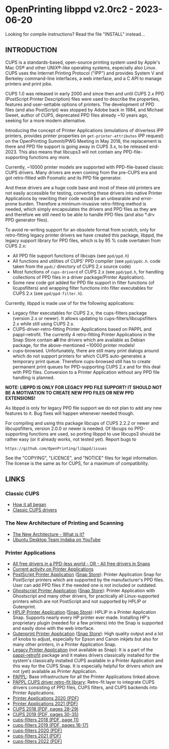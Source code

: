 # OpenPrinting libppd v2.0rc2 - 2023-06-20

Looking for compile instructions? Read the file "INSTALL"
instead...


## INTRODUCTION

CUPS is a standards-based, open-source printing system used by Apple's
Mac OS® and other UNIX®-like operating systems, especially also
Linux. CUPS uses the Internet Printing Protocol ("IPP") and provides
System V and Berkeley command-line interfaces, a web interface, and a
C API to manage printers and print jobs.

CUPS 1.0 was released in early 2000 and since then and until CUPS 2.x
PPD (PostScript Printer Description) files were used to describe the
properties, features and user-settable options of printers. The
development of PPD files (and also PostScript) was stopped by Adobe
back in 1984, and Michael Sweet, author of CUPS, deprecated PPD files
already ~10 years ago, seeking for a more modern alternative.

Introducing the concept of Printer Applications (emulations of
driverless IPP printers, provides printer properties on
`get-printer-attributes` IPP request) on the OpenPrinting Summit/PWG
Meeting in May 2018, the replacement is there and PPD file support is
going away in CUPS 3.x, to be released end-2023. This also means that
libcups3 will not contain any PPD-file-supporting functions any more.

Currently, ~10000 printer models are supported with PPD-file-based
classic CUPS drivers. Many drivers are even coming from the pre-CUPS
era and got retro-fitted with Foomatic and its PPD file generator.

And these drivers are a huge code base and most of these old printers
are not easily accessible for testing, converting these drivers into
native Printer Applications by rewriting their code would be an
unbearable and error-prone burden. Therefore a minimum-invasive
retro-fitting method is needed, which simply encapsulates the drivers
and PPD files as they are and therefore we still need to be able to
handle PPD files (and also *.drv PPD generator files).

To avoid re-writing support for an obsolete format from scratch, only
for retro-fitting legacy printer drivers we have created this package,
libppd, the legacy support library for PPD files, which is by 95 %
code overtaken from CUPS 2.x:

- All PPD file support functions of libcups (see `ppd/ppd.h`)
- All functions and utilities of CUPS' PPD compiler (see `ppd/ppdc.h`.
  code taken from the `ppdc/` directory of CUPS 2.x source code)
- Most functions of `cups-driverd` of CUPS 2.x (see `ppd/ppd.h`, for
  handling collections of PPD files in a driver package/Printer
  Application).
- Some new code got added for PPD file support in filter functions
  (of licupsfilters) and wrapping filter functions into filter
  executables for CUPS 2.x (see `ppd/ppd-filter.h`).

Currently, libppd is made use of for the following applications:

- Legacy filter executables for CUPS 2.x, the cups-filters package
  (version 2.x or newer). It allows updating to
  cups-filters/libcupsfilters 2.x while still using CUPS 2.x.
- CUPS-driver-retro-fitting Printer Applications based on PAPPL and
  pappl-retrofit. The currently 4 retro-fitting Printer Applications
  in the Snap Store contain **all** the drivers which are available as
  Debian package, for the above-mentioned ~10000 printer models!
- cups-browsed. Unfortunately, there are still many print dialogs
  around which do not support printers for which CUPS auto-generates a
  temporary print queue. Therefore cups-browsed still has to create
  permanent print queues for PPD-supporting CUPS 2.x and for this deal
  with PPD files. Conversion to a Printer Application without any PPD
  file handling is planned.

**NOTE: LIBPPD IS ONLY FOR LEGACY PPD FILE SUPPORT! IT SHOULD NOT BE A
MOTIVATION TO CREATE NEW PPD FILES OR NEW PPD EXTENSIONS!**

As libppd is only for legacy PPD file support we do not plan to add
any new features to it. Bug fixes will happen whenever needed though.

For compiling and using this package libcups of CUPS 2.2.2 or newer
and libcupsfilters, version 2.0.0 or newer is needed. Of libcups no
PPD-supporting functions are used, so porting libppd to use libcups3
should be rather easy (or it already works, not tested yet).
Report bugs to

    https://github.com/OpenPrinting/libppd/issues

See the "COPYING", "LICENCE", and "NOTICE" files for legal
information. The license is the same as for CUPS, for a maximum of
compatibility.

## LINKS

### Classic CUPS

* [How it all began](https://openprinting.github.io/history/)
* [Classic CUPS drivers](https://openprinting.github.io/achievements/#all-free-drivers-to-be-used-with-cups)

### The New Architecture of Printing and Scanning

* [The New Architecture - What is it?](https://openprinting.github.io/current/#the-new-architecture-for-printing-and-scanning)
* [Ubuntu Desktop Team Indaba on YouTube](https://www.youtube.com/watch?v=P22DOu_ahBo)

### Printer Applications

* [All free drivers in a PPD-less world - OR - All free drivers in Snaps](https://openprinting.github.io/achievements/#all-free-drivers-in-a-ppd-less-world---or---all-free-drivers-in-snaps)
* [Current activity on Printer Applications](https://openprinting.github.io/current/#printer-applications)
* [PostScript Printer Application](https://github.com/OpenPrinting/ps-printer-app) ([Snap Store](https://snapcraft.io/ps-printer-app)): Printer Application Snap for PostScript printers which are supported by the manufacturer's PPD files. User can add PPD files if the needed one is not included or outdated.
* [Ghostscript Printer Application](https://github.com/OpenPrinting/ghostscript-printer-app) ([Snap Store](https://snapcraft.io/ghostscript-printer-app)): Printer Application with Ghostscript and many other drivers, for practically all Linux-supported printers which are not PostScript and not supported by HPLIP or Gutenprint.
* [HPLIP Printer Application](https://github.com/OpenPrinting/hplip-printer-app) ([Snap Store](https://snapcraft.io/hplip-printer-app)): HPLIP in a Printer Application Snap. Supports nearly every HP printer ever made. Installing HP's proprietary plugin (needed for a few printers) into the Snap is supported and easily done with the web interface.
* [Gutenprint Printer Application](https://github.com/OpenPrinting/gutenprint-printer-app) ([Snap Store](https://snapcraft.io/gutenprint-printer-app)): High quality output and a lot of knobs to adjust, especially for Epson and Canon inkjets but also for many other printers, in a Printer Application Snap.
* [Legacy Printer Application](https://github.com/OpenPrinting/pappl-retrofit#legacy-printer-application) (not available as Snap): It is a part of the [pappl-retrofit](https://github.com/OpenPrinting/pappl-retrofit) package and it makes drivers classically installed for the system's classically installed CUPS available in a Printer Application and this way for the CUPS Snap. It is especially helpful for drivers which are not (yet) available as Printer Application.
* [PAPPL](https://github.com/michaelrsweet/pappl/): Base infrastructure for all the Printer Applications linked above.
* [PAPPL CUPS driver retro-fit library](https://github.com/OpenPrinting/pappl-retrofit): Retro-fit layer to integrate CUPS drivers consisting of PPD files, CUPS filters, and CUPS backends into Printer Applications.
* [Printer Applications 2020 (PDF)](https://ftp.pwg.org/pub/pwg/liaison/openprinting/presentations/printer-applications-may-2020.pdf)
* [Printer Applications 2021 (PDF)](https://ftp.pwg.org/pub/pwg/liaison/openprinting/presentations/printer-applications-may-2021.pdf)
* [CUPS 2018 (PDF, pages 28-29)](https://ftp.pwg.org/pub/pwg/liaison/openprinting/presentations/cups-plenary-may-18.pdf)
* [CUPS 2019 (PDF, pages 30-35)](https://ftp.pwg.org/pub/pwg/liaison/openprinting/presentations/cups-plenary-april-19.pdf)
* [cups-filters 2018 (PDF, page 11)](https://ftp.pwg.org/pub/pwg/liaison/openprinting/presentations/cups-filters-ippusbxd-2018.pdf)
* [cups-filters 2019 (PDF, pages 16-17)](https://ftp.pwg.org/pub/pwg/liaison/openprinting/presentations/cups-filters-ippusbxd-2019.pdf)
* [cups-filters 2020 (PDF)](https://ftp.pwg.org/pub/pwg/liaison/openprinting/presentations/cups-filters-ippusbxd-2020.pdf)
* [cups-filters 2021 (PDF)](https://ftp.pwg.org/pub/pwg/liaison/openprinting/presentations/cups-filters-cups-snap-ipp-usb-and-more-2021.pdf)
* [cups-filters 2022 (PDF)](https://ftp.pwg.org/pub/pwg/liaison/openprinting/presentations/cups-filters-cups-snap-ipp-usb-and-more-2022.pdf)

